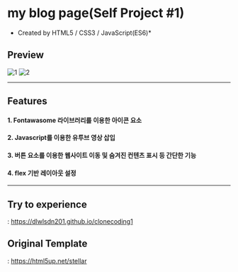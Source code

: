 # my blog page(Self Project #1)
  * Created by HTML5 / CSS3 / JavaScript(ES6)*

## **Preview**
![1](https://user-images.githubusercontent.com/53039583/108165240-91e76b00-7135-11eb-831b-7165443db997.png)
![2](https://user-images.githubusercontent.com/53039583/108165249-94e25b80-7135-11eb-91cd-1cc14660409e.png)

---

## **Features**
####  1. Fontawasome 라이브러리를 이용한 아이콘 요소
####  2. Javascript를 이용한 유투브 영상 삽입
####  3. 버튼 요소를 이용한 웹사이트 이동 및 숨겨진 컨텐츠 표시 등 간단한 기능 
####  4. flex 기반 레이아웃 설정  

---

## **Try to experience**
  : https://dlwlsdn201.github.io/clonecoding1
  
## **Original Template**
  : https://html5up.net/stellar

